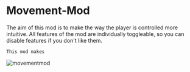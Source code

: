 # Movement-Mod
The aim of this mod is to make the way the player is controlled more intuitive. All features of the mod are individually toggleable, so you can disable features if you don't like them.  
  
	This mod makes 

![movementmod](https://user-images.githubusercontent.com/96493201/147374247-7a5c972e-b115-493d-8ca1-55e84ca97a97.png)
